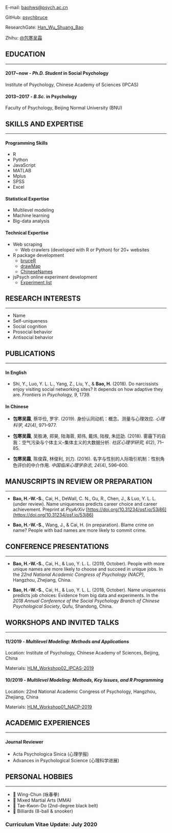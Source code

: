 
E-mail: [baohws@psych.ac.cn](mailto:baohws@psych.ac.cn)

GitHub: [psychbruce](https://github.com/psychbruce)

ResearchGate: [Han_Wu_Shuang_Bao](https://www.researchgate.net/profile/Han_Wu_Shuang_Bao)

Zhihu: [@包寒吴霜](https://www.zhihu.com/people/psychbruce/)


## EDUCATION

---

#### 2017~now - **_Ph.D. Student_** in Social Psychology

Institute of Psychology, Chinese Academy of Sciences (IPCAS)

#### 2013~2017 - **_B.Sc._** in Psychology

Faculty of Psychology, Beijing Normal University (BNU)


## SKILLS AND EXPERTISE

---

#### Programming Skills
- R
- Python
- JavaScript
- MATLAB
- Mplus
- SPSS
- Excel

#### Statistical Expertise
- Multilevel modeling
- Machine learning
- Big-data analysis

#### Technical Expertise
- Web scraping
  + Web crawlers (developed with R or Python) for 20+ websites
- R package development
  + [bruceR](https://github.com/psychbruce/bruceR)
  + [drawMap](https://github.com/psychbruce/drawMap)
  + [ChineseNames](https://github.com/psychbruce/ChineseNames)
- jsPsych online experiment development
  + [Experiment list](https://github.com/psychbruce/jspsych)


## RESEARCH INTERESTS

---

- Name
- Self-uniqueness
- Social cognition
- Prosocial behavior
- Antisocial behavior


## PUBLICATIONS

---

#### In English

- Shi, Y., Luo, Y. L. L., Yang, Z., Liu, Y., & **Bao, H.** (2018). Do narcissists enjoy visiting social networking sites? It depends on how adaptive they are. *Frontiers in Psychology, 9*, 1739.

#### In Chinese

- **包寒吴霜**, 蔡华俭, 罗宇. (2019). 身份认同动机：概念、测量与心理效应. *心理科学, 42*(4), 971–977.

- **包寒吴霜**, 吴胜涛, 郑昊, 陆海蓉, 郑伟, 戴炜, 陆梭, 朱廷劭. (2018). 雾霾下的自我：空气污染与个体主义–集体主义的大数据分析. *社区心理学研究, 6*(2), 71–85.

- **包寒吴霜**, 陈俊霖, 林俊利, 刘力. (2016). 名字与性别的人际吸引机制：性别角色评价的中介作用. *中国临床心理学杂志, 24*(4), 596–600.


## MANUSCRIPTS IN REVIEW OR PREPARATION

---

- **Bao, H.-W.-S.**, Cai, H., DeWall, C. N., Gu, R., Chen, J., & Luo, Y. L. L. (under review). Name uniqueness predicts career choice and career achievement. Preprint at *PsyArXiv* [https://doi.org/10.31234/osf.io/53j86](https://doi.org/10.31234/osf.io/53j86)

- **Bao, H.-W.-S.**, Wang, J., & Cai, H. (in preparation). Blame crime on name? People with bad names are more likely to commit crime.


## CONFERENCE PRESENTATIONS

---

- **Bao, H.-W.-S.**, Cai, H., & Luo, Y. L. L. (2019, October). People with more unique names are more likely to choose and succeed in unique jobs. In the *22nd National Academic Congress of Psychology (NACP)*, Hangzhou, Zhejiang, China.

- **Bao, H.-W.-S.**, Cai, H., & Luo, Y. L. L. (2018, October). Name uniqueness predicts job choices: Evidence from big data and experiments. In the *2018 Annual Conference of the Social Psychology Branch of Chinese Psychological Society*, Qufu, Shandong, China.


## WORKSHOPS AND INVITED TALKS

---

#### 11/2019 - **_Multilevel Modeling: Methods and Applications_**

Location: Institute of Psychology, Chinese Academy of Sciences, Beijing, China

Materials: [HLM_Workshop02_IPCAS-2019](https://github.com/psychbruce/stats/tree/master/HLM_Workshop02_IPCAS-2019)

#### 10/2019 - **_Multilevel Modeling: Methods, Key Issues, and R Programming_**

Location: 22nd National Academic Congress of Psychology, Hangzhou, Zhejiang, China

Materials: [HLM_Workshop01_NACP-2019](https://github.com/psychbruce/stats/tree/master/HLM_Workshop01_NACP-2019)


## ACADEMIC EXPERIENCES

---

#### Journal Reviewer
- Acta Psychologica Sinica (心理学报)
- Advances in Psychological Science (心理科学进展)


## PERSONAL HOBBIES

---

- 👊 Wing-Chun (咏春拳)
- 🥊 Mixed Martial Arts (MMA)
- 🥋 Tae-Kwon-Do (2nd-degree black belt)
- 🎱 Billiards (8-ball & snooker)


### Curriculum Vitae Update: July 2020
